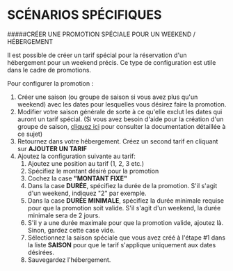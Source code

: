 # SCÉNARIOS SPÉCIFIQUES

#####CRÉER UNE PROMOTION SPÉCIALE POUR UN WEEKEND / HÉBERGEMENT

Il est possible de créer un tarif spécial pour la réservation d'un hébergement pour un weekend précis. Ce type de configuration est utile dans le cadre de promotions. 

Pour configurer la promotion :

1. Créer une saison (ou groupe de saison si vous avez plus qu'un weekend) avec les dates pour lesquelles vous désirez faire la promotion. 
2. Modifier votre saison générale de sorte à ce qu'elle exclut les dates qui auront un tarif spécial. (Si vous avez besoin d'aide pour la création d'un groupe de saison, [cliquez ici](saisons.md) pour consulter la documentation détaillée à ce sujet)
3. Retournez dans votre hébergement. Créez un second tarif en cliquant sur **AJOUTER UN TARIF** 
4. Ajoutez la configuration suivante au tarif:
    1. Ajoutez une position au tarif (1, 2, 3 etc.)
    2. Spécifiez le montant désiré pour la promotion 
    3. Cochez la case **"MONTANT FIXE"**
    4. Dans la case **DURÉE**, spécifiez la durée de la promotion. S'il s'agit d'un weekend, indiquez "2" par exemple.
    5. Dans la case **DURÉE MINIMALE**, spécifiez la durée minimale requise pour que la promotion soit valide. S'il s'agit d'un weekend, la durée minimale sera de 2 jours.
    6. S'il y a une durée maximale pour que la promotion valide, ajoutez là. Sinon, gardez cette case vide.
    7. Sélectionnez la saison spéciale que vous avez créé à l'étape #1 dans la liste **SAISON** pour que le tarif s'applique uniquement aux dates désirées.
    8. Sauvegardez l'hébergement.